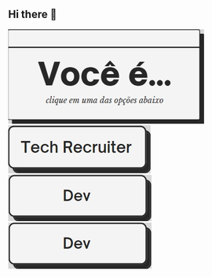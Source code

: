 ## Hi there 👋

<!--
**Olivvvrr/Olivvvrr** is a ✨ _special_ ✨ repository because its `README.md` (this file) appears on your GitHub profile.

Here are some ideas to get you started:

- 🔭 I’m currently working on ...
- 🌱 I’m currently learning ...
- 👯 I’m looking to collaborate on ...
- 🤔 I’m looking for help with ...
- 💬 Ask me about ...
- 📫 How to reach me: ...
- 😄 Pronouns: ...
- ⚡ Fun fact: ...
-->

![](https://github.com/Olivvvrr/Olivvvrr/blob/main/main-question.png?raw=true)
![](https://github.com/Olivvvrr/Olivvvrr/blob/main/main-tech-recruiter.jpg?raw=true)
![](https://github.com/Olivvvrr/Olivvvrr/blob/main/main-dev.jpg?raw=true)
![](https://github.com/Olivvvrr/Olivvvrr/blob/main/main-dev.jpg?raw=true)
